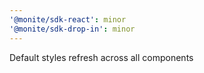 ```yaml
---
'@monite/sdk-react': minor
'@monite/sdk-drop-in': minor
---
```


Default styles refresh across all components
